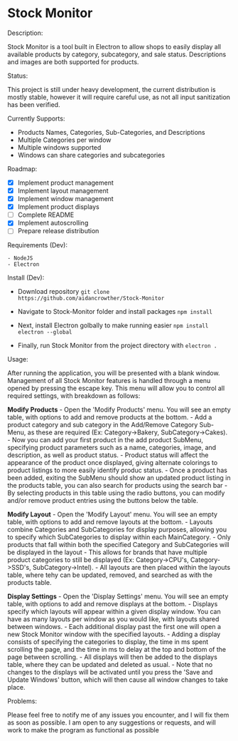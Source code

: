 # Stock Monitor

Description:

  Stock Monitor is a tool built in Electron to allow shops to easily display all available products by category, subcategory, and sale status. Descriptions and images are both supported for products.
  
Status:
  
   This project is still under heavy development, the current distribution is mostly stable, however it will require careful use, as not all input sanitization has been verified.
   
   Currently Supports:
   
   - Products Names, Categories, Sub-Categories, and Descriptions
   - Multiple Categories per window
   - Multiple windows supported
   - Windows can share categories and subcategories
   
Roadmap:

   - [X] Implement product management
   - [X] Implement layout management
   - [X] Implement window management
   - [X] Implement product displays
   - [ ] Complete README
   - [X] Implement autoscrolling
   - [ ] Prepare release distribution
   
Requirements (Dev):

    - NodeJS
    - Electron
   
Install (Dev):

   - Download repository
     `git clone https://github.com/aidancrowther/Stock-Monitor`
     
   - Navigate to Stock-Monitor folder and install packages
     `npm install`
     
   - Next, install Electron golbally to make running easier
     `npm install electron --global`
     
   - Finally, run Stock Monitor from the project directory with
     `electron .`
      
Usage:

   After running the application, you will be presented with a blank window. Management of all Stock Monitor features is handled through a menu opened by pressing the escape key. This menu will allow you to control all required settings, with breakdown as follows:
   
   __Modify Products__
    - Open the 'Modify Products' menu. You will see an empty table, with options to add and remove products at the bottom.
    - Add a product category and sub category in the Add/Remove Category Sub-Menu, as these are required (Ex: Category->Bakery, SubCategory->Cakes).
    - Now you can add your first product in the add product SubMenu, specifying product parameters such as a name, categories, image, and description, as well as product status.
      - Product status will affect the appearance of the product once displayed, giving alternate colorings to product listings to more easily identify produc status.
    - Once a product has been added, exiting the SubMenu should show an updated product listing in the products table, you can also search for products using the search bar
      - By selecting products in this table using the radio buttons, you can modify and/or remove product entries using the buttons below the table.

  __Modify Layout__
    - Open the 'Modify Layout' menu. You will see an empty table, with options to add and remove layouts at the bottom.
    - Layouts combine Categories and SubCategories for display purposes, allowing you to specify which SubCategories to display within each MainCategory.
    - Only products that fall within both the specified Category and SubCategories will be displayed in the layout
      - This allows for brands that have multiple product categories to still be displayed (Ex: Category->CPU's, Category->SSD's, SubCategory->Intel).
    - All layouts are then placed within the layouts table, where tehy can be updated, removed, and searched as with the products table.
    
  __Display Settings__
    - Open the 'Display Settings' menu. You will see an empty table, with options to add and remove displays at the bottom.
    - Displays specify which layouts will appear within a given display window. You can have as many layouts per window as you would like, with layouts shared between windows.
      - Each additional display past the first one will open a new Stock Monitor window with the specified layouts.
    - Adding a display consists of specifying the categories to display, the time in ms spent scrolling the page, and the time in ms to delay at the top and bottom of the page between scrolling.
    - All displays will then be added to the displays table, where they can be updated and deleted as usual.
      - Note that no changes to the displays will be activated until you press the 'Save and Update Windows' button, which will then cause all window changes to take place.

Problems:

   Please feel free to notify me of any issues you encounter, and I will fix them as soon as possible. I am open to any suggestions or requests, and will work to make the program as functional as possible
